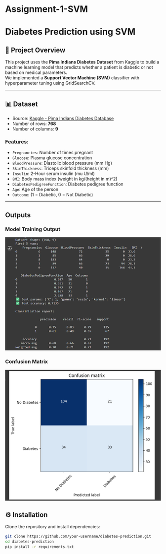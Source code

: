 # Assignment-1-SVM
# Diabetes Prediction using SVM

## 📌 Project Overview
This project uses the **Pima Indians Diabetes Dataset** from Kaggle to build a machine learning model that predicts whether a patient is diabetic or not based on medical parameters.  
We implemented a **Support Vector Machine (SVM)** classifier with hyperparameter tuning using GridSearchCV.

---

## 📊 Dataset
- Source: [Kaggle - Pima Indians Diabetes Database](https://www.kaggle.com/datasets/gargmanas/pima-indians-diabetes)  
- Number of rows: **768**  
- Number of columns: **9**  

### Features:
- `Pregnancies`: Number of times pregnant  
- `Glucose`: Plasma glucose concentration  
- `BloodPressure`: Diastolic blood pressure (mm Hg)  
- `SkinThickness`: Triceps skinfold thickness (mm)  
- `Insulin`: 2-Hour serum insulin (mu U/ml)  
- `BMI`: Body mass index (weight in kg/(height in m)^2)  
- `DiabetesPedigreeFunction`: Diabetes pedigree function  
- `Age`: Age of the person  
- `Outcome`: (1 = Diabetic, 0 = Not Diabetic)  

---
## Outputs
### Model Training Output
![Terminal Output](./terminal_output.png)

### Confusion Matrix
![Confusion Matrix](./confusion_matrix.png)  

## ⚙️ Installation
Clone the repository and install dependencies:
```bash
git clone https://github.com/your-username/diabetes-prediction.git
cd diabetes-prediction
pip install -r requirements.txt


